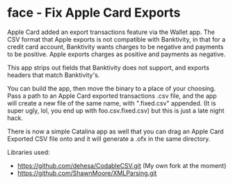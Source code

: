 # face - Fix Apple Card Exports

Apple Card added an export transactions feature via the Wallet app. The CSV format that Apple exports is not compatible with Banktivity, in that for a credit card account, Banktivity wants charges to be negative and payments to be positive. Apple exports charges as positive and payments as negative.

This app strips out fields that Banktivity does not support, and exports headers that match Banktivity's.

You can build the app, then move the binary to a place of your choosing. Pass a path to an Apple Card exported transactions .csv file, and the app will create a new file of the same name, with ".fixed.csv" appended. (It is super ugly, lol, you end up with foo.csv.fixed.csv) but this is just a late night hack.

There is now a simple Catalina app as well that you can drag an Apple Card Exported CSV file onto and it will generate a .ofx in the same directory.

Libraries used:

- https://github.com/dehesa/CodableCSV.git (My own fork at the moment)
- https://github.com/ShawnMoore/XMLParsing.git